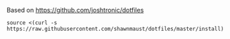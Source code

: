 Based on https://github.com/joshtronic/dotfiles

```shell
source <(curl -s https://raw.githubusercontent.com/shawnmaust/dotfiles/master/install)
```
